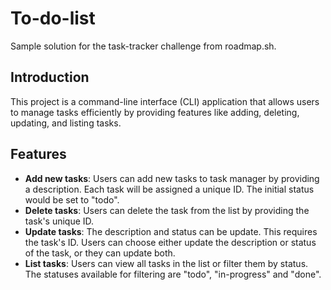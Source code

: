 # To-do-list

Sample solution for the task-tracker challenge from roadmap.sh.

## Introduction

This project is a command-line interface (CLI) application that allows users to manage tasks efficiently by providing features like adding, deleting, updating, and listing tasks.

## Features

- **Add new tasks**: Users can add new tasks to task manager by providing a description. Each task will be assigned a unique ID. The initial status would be set to "todo".
- **Delete tasks**: Users can delete the task from the list by providing the task's unique ID.
- **Update tasks**: The description and status can be update. This requires the task's ID. Users can choose either update the description or status of the task, or they can update both.
- **List tasks**: Users can view all tasks in the list or filter them by status. The statuses available for filtering are "todo", "in-progress" and "done".
